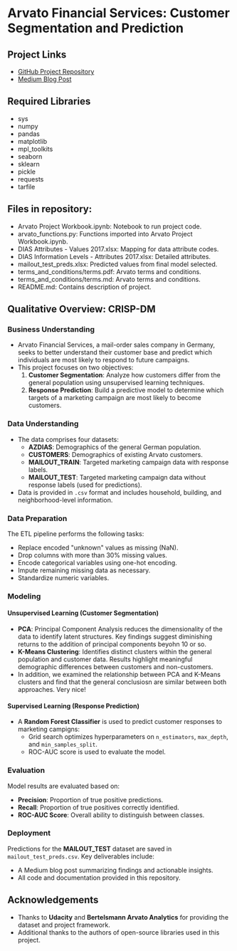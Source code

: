 # Arvato Financial Services: Customer Segmentation and Prediction

## Project Links
- [GitHub Project Repository](https://github.com/nhpeytonwt/ds-nanodegree-projects/tree/main/Project-4-Capstone)
- [Medium Blog Post](https://medium.com/@njhpeyton/can-data-science-help-to-find-customers-hiding-in-plain-sight-62589f61554c)

## Required Libraries
- sys
- numpy
- pandas
- matplotlib
- mpl_toolkits
- seaborn
- sklearn
- pickle
- requests
- tarfile

## Files in repository:
- Arvato Project Workbook.ipynb: Notebook to run project code.
- arvato_functions.py: Functions imported into Arvato Project Workbook.ipynb.
- DIAS Attributes - Values 2017.xlsx: Mapping for data attribute codes. 
- DIAS Information Levels - Attributes 2017.xlsx: Detailed attributes.
- mailout_test_preds.xlsx: Predicted values from final model selected.
- terms_and_conditions/terms.pdf: Arvato terms and conditions.
- terms_and_conditions/terms.md: Arvato terms and conditions.
- README.md: Contains description of project.

## Qualitative Overview: CRISP-DM

### Business Understanding
- Arvato Financial Services, a mail-order sales company in Germany, seeks to better understand their customer base and predict which individuals are most likely to respond to future campaigns.
- This project focuses on two objectives:
  1. **Customer Segmentation**: Analyze how customers differ from the general population using unsupervised learning techniques.
  2. **Response Prediction**: Build a predictive model to determine which targets of a marketing campaign are most likely to become customers.

### Data Understanding
- The data comprises four datasets:
  - **AZDIAS**: Demographics of the general German population.
  - **CUSTOMERS**: Demographics of existing Arvato customers.
  - **MAILOUT_TRAIN**: Targeted marketing campaign data with response labels.
  - **MAILOUT_TEST**: Targeted marketing campaign data without response labels (used for predictions).
- Data is provided in `.csv` format and includes household, building, and neighborhood-level information.

### Data Preparation
The ETL pipeline performs the following tasks:
- Replace encoded "unknown" values as missing (NaN).
- Drop columns with more than 30% missing values.
- Encode categorical variables using one-hot encoding.
- Impute remaining missing data as necessary.
- Standardize numeric variables.

### Modeling
#### Unsupervised Learning (Customer Segmentation)
- **PCA**: Principal Component Analysis reduces the dimensionality of the data to identify latent structures. Key findings suggest diminishing returns to the addition of principal components beyohn 10 or so.
- **K-Means Clustering**: Identifies distinct clusters within the general population and customer data. Results highlight meaningful demographic differences between customers and non-customers.
- In addition, we examined the relationship between PCA and K-Means clusters and find that the general conclusiosn are similar between both approaches. Very nice!

#### Supervised Learning (Response Prediction)
- A **Random Forest Classifier** is used to predict customer responses to marketing campigns:
  - Grid search optimizes hyperparameters on `n_estimators`, `max_depth`, and `min_samples_split`.
  - ROC-AUC score is used to evaluate the model.

### Evaluation
Model results are evaluated based on:
- **Precision**: Proportion of true positive predictions.
- **Recall**: Proportion of true positives correctly identified.
- **ROC-AUC Score**: Overall ability to distinguish between classes.

### Deployment
Predictions for the **MAILOUT_TEST** dataset are saved in `mailout_test_preds.csv`. Key deliverables include:
- A Medium blog post summarizing findings and actionable insights.
- All code and documentation provided in this repository.

## Acknowledgements
- Thanks to **Udacity** and **Bertelsmann Arvato Analytics** for providing the dataset and project framework.
- Additional thanks to the authors of open-source libraries used in this project.
